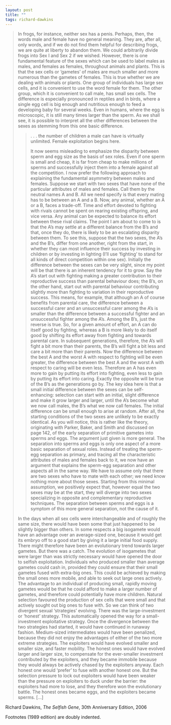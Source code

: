 ```yaml
---
layout: post
title: ""
tags: richard-dawkins
---
```


> In frogs, for instance, neither sex has a penis. Perhaps, then, the words male and female have no general meaning. They are, after all, only words, and if we do not find them helpful for describing frogs, we are quite at liberty to abandon them. We could arbitrarily divide frogs into Sex I and Sex 2 if we wished. However, there is one fundamental feature of the sexes which can be used to label males as males, and females as females, throughout animals and plants. This is that the sex cells or ‘gametes’ of males are much smaller and more numerous than the gametes of females. This is true whether we are dealing with animals or plants. One group of individuals has large sex cells, and it is convenient to use the word female for them. The other group, which it is convenient to call male, has small sex cells. The difference is especially pronounced in reptiles and in birds, where a single egg cell is big enough and nutritious enough to feed a developing baby for several weeks. Even in humans, where the egg is microscopic, it is still many times larger than the sperm. As we shall see, it is possible to interpret all the other differences between the sexes as stemming from this one basic difference.
> 
> > . . . the number of children a male can have is virtually unlimited. Female exploitation begins here.
> > 
> > It now seems misleading to emphasize the disparity between sperm and egg size as the basis of sex roles. Even if one sperm is small and cheap, it is far from cheap to make millions of sperms and successfully inject them into a female against all the competition. I now prefer the following approach to explaining the fundamental asymmetry between males and females. Suppose we start with two sexes that have none of the particular attributes of males and females. Call them by the neutral names A and B. All we need specify is that every mating has to be between an A and a B. Now, any animal, whether an A or a B, faces a trade-off. Time and effort devoted to fighting with rivals cannot be spent on rearing existing offspring, and vice versa. Any animal can be expected to balance its effort between these rival claims. The point I am about to come to is that the A’s may settle at a different balance from the B’s and that, once they do, there is likely to be an escalating disparity between them. To see this, suppose that the two sexes, the A’s and the B’s, differ from one another, right from the start, in whether they can most influence their success by investing in children or by investing in lighting (I’ll use ‘fighting’ to stand for all kinds of direct competition within one sex). Initially the difference between the sexes can be very slight, since my point will be that there is an inherent tendency for it to grow. Say the A’s start out with fighting making a greater contribution to their reproductive success than parental behaviour does; the B’s, on the other hand, start out with parental behaviour contributing slightly more than fighting to variation in their reproductive success. This means, for example, that although an A of course benefits from parental care, the difference between a successful carer and an unsuccessful carer among the A’s is smaller than the difference between a successful fighter and an unsuccessful fighter among the A’s. Among the B’s, just the reverse is true. So, for a given amount of effort, an A can do itself good by fighting, whereas a B is more likely to do itself good by shifting its effort away from fighting and towards parental care. In subsequent generations, therefore, the A’s will fight a bit more than their parents, the B’s will fight a bit less and care a bit more than their parents. Now the difference between the best A and the worst A with respect to fighting will be even greater, the difference between the best A and the worst A with respect to caring will be even less. Therefore an A has even more to gain by putting its effort into fighting, even less to gain by putting its effort into caring. Exactly the opposite will be true of the B’s as the generations go by. The key idea here is that a small initial difference between the sexes can be self-enhancing: selection can start with an initial, slight difference and make it grow larger and larger, until the A’s become what we now call males, the B’s what we now call females. The initial difference can be small enough to arise at random. After all, the starting conditions of the two sexes are unlikely to be exactly identical. As you will notice, this is rather like the theory, originating with Parker, Baker, and Smith and discussed on page 142, of the early separation of primitive gametes into sperms and eggs. The argument just given is more general. The separation into sperms and eggs is only one aspect of a more basic separation of sexual roles. Instead of treating the sperm-egg separation as primary, and tracing all the characteristic attributes of males and females back to it, we now have an argument that explains the sperm-egg separation and other aspects all in the same way. We have to assume only that there are two sexes who have to mate with each other; we need know nothing more about those sexes. Starting from this minimal assumption, we positively expect that, however equal the two sexes may be at the start, they will diverge into two sexes specializing in opposite and complementary reproductive techniques. The separation between sperms and eggs is a symptom of this more general separation, not the cause of it.
> 
> In the days when all sex cells were interchangeable and of roughly the same size, there would have been some that just happened to be slightly bigger than others. In some respects a big isogamete would have an advantage over an average-sized one, because it would get its embryo off to a good start by giving it a large initial food supply. There might therefore have been an evolutionary trend towards larger gametes. But there was a catch. The evolution of isogametes that were larger than was strictly necessary would have opened the door to selfish exploitation. Individuals who produced smaller than average gametes could cash in, provided they could ensure that their small gametes fused with extra-big ones. This could be achieved by making the small ones more mobile, and able to seek out large ones actively. The advantage to an individual of producing small, rapidly moving gametes would be that he could afford to make a larger number of gametes, and therefore could potentially have more children. Natural selection favoured the production of sex cells that were small and that actively sought out big ones to fuse with. So we can think of two divergent sexual ‘strategies’ evolving. There was the large-investment or ‘honest’ strategy. This automatically opened the way for a small-investment exploitative strategy. Once the divergence between the two strategies had started, it would have continued in runaway fashion. Medium-sized intermediates would have been penalized, because they did not enjoy the advantages of either of the two more extreme strategies. The exploiters would have evolved smaller and smaller size, and faster mobility. The honest ones would have evolved larger and larger size, to compensate for the ever-smaller investment contributed by the exploiters, and they became immobile because they would always be actively chased by the exploiters anyway. Each honest one would ‘prefer’ to fuse with another honest one. But the selection pressure to lock out exploiters would have been weaker than the pressure on exploiters to duck under the barrier: the exploiters had more to lose, and they therefore won the evolutionary battle. The honest ones became eggs, and the exploiters became sperms. [...]

Richard Dawkins, _The Selfish Gene_, 30th Anniversary Edition, 2006

Footnotes (1989 edition) are doubly indented.
